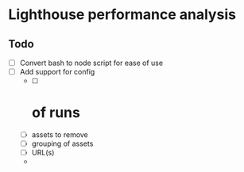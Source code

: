 # Lighthouse performance analysis

## Todo
- [ ] Convert bash to node script for ease of use
- [ ] Add support for config
	- [ ] # of runs
	- [ ] assets to remove
	- [ ] grouping of assets
	- [ ] URL(s)
	-